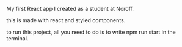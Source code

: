 My first React app I created as a student at Noroff.

this is made with react and styled components.

to run this project, all you need to do is to write npm run start in the terminal.
